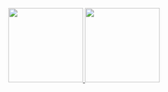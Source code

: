 
<p align="justify">
  <a href="https://github.com/BrunoDanielPF/github-readme-stats">
    <img
      height="150"
      src="https://github-readme-stats.vercel.app/api?username=BrunoDanielPF&count_private=true&show_icons=true&custom_title=Github%20Status&show=issues&theme=radical"
    />
  </a>
   <a href="https://github.com/BrunoDanielPF/github-readme-stats">
    <img
      height="150"
      src="https://github-readme-stats.vercel.app/api/top-langs/?username=BrunoDanielPF&layout=compact&theme=radical" />
  </a>  
</p>



